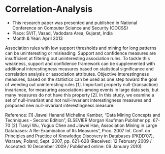 # Correlation-Analysis

- This research paper was presented and published in National Conference on Computer Science and Security (COCSS)
- Place: SVIT, Vasad, Vadodara Area, Gujarat, India
- Month & Year: April 2013

Association rules with low support thresholds and mining for long patterns can be uninteresting or misleading. Support and confidence measures are insufficient at filtering out uninteresting association rules. To tackle this weakness, support and confidence framework can be supplemented with additional interestingness measures based on statistical significance and correlation analysis or association attributes. Objective interestingness measures, based on the statistics can be used as one step toward the goal of weeding out uninteresting rules [1]. Important property null-(transaction) invariance, for measuring associations among events in large data sets, but many measures do not have this property [2]. In this study, we examine a set of null-invariant and not null-invariant interestingness measures and proposed new null-invariant interestingness measure.

Reference:
[1] Jiawei Hanand Micheline Kamber, “Data Mining Concepts and Techniques - Second Edition”, ELSEVIER Morgan Kaufman Publisher pp. 67-70
[2] Tianyi Wu, Yuguo Chen and Jiawei Han, Association Mining in Large Databases: A Re-Examination of Its Measures”, Proc. 2007 Int. Conf. on Principles and Practice of Knowledge Discovery in Databases (PKDD’07), Warsaw, Poland, Sept. 2007, pp. 621–628 (Received: 12 February 2009 / Accepted: 10 December 2009 / Published online: 06 January 2010)
